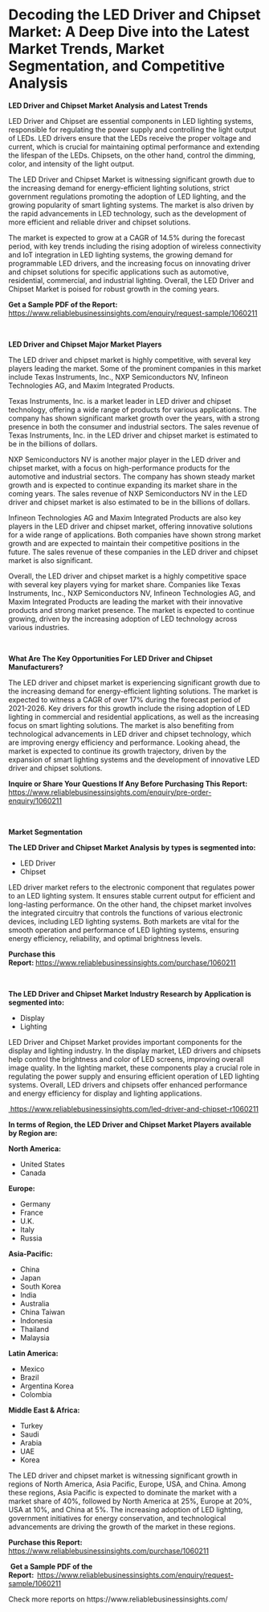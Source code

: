 <p><h1>Decoding the LED Driver and Chipset Market: A Deep Dive into the Latest Market Trends, Market Segmentation, and Competitive Analysis</h1></p><p><strong>LED Driver and Chipset Market Analysis and Latest Trends</strong></p>
<p><p>LED Driver and Chipset are essential components in LED lighting systems, responsible for regulating the power supply and controlling the light output of LEDs. LED drivers ensure that the LEDs receive the proper voltage and current, which is crucial for maintaining optimal performance and extending the lifespan of the LEDs. Chipsets, on the other hand, control the dimming, color, and intensity of the light output.</p><p>The LED Driver and Chipset Market is witnessing significant growth due to the increasing demand for energy-efficient lighting solutions, strict government regulations promoting the adoption of LED lighting, and the growing popularity of smart lighting systems. The market is also driven by the rapid advancements in LED technology, such as the development of more efficient and reliable driver and chipset solutions.</p><p>The market is expected to grow at a CAGR of 14.5% during the forecast period, with key trends including the rising adoption of wireless connectivity and IoT integration in LED lighting systems, the growing demand for programmable LED drivers, and the increasing focus on innovating driver and chipset solutions for specific applications such as automotive, residential, commercial, and industrial lighting. Overall, the LED Driver and Chipset Market is poised for robust growth in the coming years.</p></p>
<p><strong>Get a Sample PDF of the Report:&nbsp;</strong> <a href="https://www.reliablebusinessinsights.com/enquiry/request-sample/1060211">https://www.reliablebusinessinsights.com/enquiry/request-sample/1060211</a></p>
<p>&nbsp;</p>
<p><strong>LED Driver and Chipset Major Market Players</strong></p>
<p><p>The LED driver and chipset market is highly competitive, with several key players leading the market. Some of the prominent companies in this market include Texas Instruments, Inc., NXP Semiconductors NV, Infineon Technologies AG, and Maxim Integrated Products.</p><p>Texas Instruments, Inc. is a market leader in LED driver and chipset technology, offering a wide range of products for various applications. The company has shown significant market growth over the years, with a strong presence in both the consumer and industrial sectors. The sales revenue of Texas Instruments, Inc. in the LED driver and chipset market is estimated to be in the billions of dollars.</p><p>NXP Semiconductors NV is another major player in the LED driver and chipset market, with a focus on high-performance products for the automotive and industrial sectors. The company has shown steady market growth and is expected to continue expanding its market share in the coming years. The sales revenue of NXP Semiconductors NV in the LED driver and chipset market is also estimated to be in the billions of dollars.</p><p>Infineon Technologies AG and Maxim Integrated Products are also key players in the LED driver and chipset market, offering innovative solutions for a wide range of applications. Both companies have shown strong market growth and are expected to maintain their competitive positions in the future. The sales revenue of these companies in the LED driver and chipset market is also significant.</p><p>Overall, the LED driver and chipset market is a highly competitive space with several key players vying for market share. Companies like Texas Instruments, Inc., NXP Semiconductors NV, Infineon Technologies AG, and Maxim Integrated Products are leading the market with their innovative products and strong market presence. The market is expected to continue growing, driven by the increasing adoption of LED technology across various industries.</p></p>
<p>&nbsp;</p>
<p><strong>What Are The Key Opportunities For LED Driver and Chipset Manufacturers?</strong></p>
<p><p>The LED driver and chipset market is experiencing significant growth due to the increasing demand for energy-efficient lighting solutions. The market is expected to witness a CAGR of over 17% during the forecast period of 2021-2026. Key drivers for this growth include the rising adoption of LED lighting in commercial and residential applications, as well as the increasing focus on smart lighting solutions. The market is also benefiting from technological advancements in LED driver and chipset technology, which are improving energy efficiency and performance. Looking ahead, the market is expected to continue its growth trajectory, driven by the expansion of smart lighting systems and the development of innovative LED driver and chipset solutions.</p></p>
<p><strong>Inquire or Share Your Questions If Any Before Purchasing This Report:</strong> <a href="https://www.reliablebusinessinsights.com/enquiry/pre-order-enquiry/1060211">https://www.reliablebusinessinsights.com/enquiry/pre-order-enquiry/1060211</a></p>
<p>&nbsp;</p>
<p><strong>Market Segmentation</strong></p>
<p><strong>The LED Driver and Chipset Market Analysis by types is segmented into:</strong></p>
<p><ul><li>LED Driver</li><li>Chipset</li></ul></p>
<p><p>LED driver market refers to the electronic component that regulates power to an LED lighting system. It ensures stable current output for efficient and long-lasting performance. On the other hand, the chipset market involves the integrated circuitry that controls the functions of various electronic devices, including LED lighting systems. Both markets are vital for the smooth operation and performance of LED lighting systems, ensuring energy efficiency, reliability, and optimal brightness levels.</p></p>
<p><strong>Purchase this Report:&nbsp;</strong><a href="https://www.reliablebusinessinsights.com/purchase/1060211">https://www.reliablebusinessinsights.com/purchase/1060211</a></p>
<p>&nbsp;</p>
<p><strong>The LED Driver and Chipset Market Industry Research by Application is segmented into:</strong></p>
<p><ul><li>Display</li><li>Lighting</li></ul></p>
<p><p>LED Driver and Chipset Market provides important components for the display and lighting industry. In the display market, LED drivers and chipsets help control the brightness and color of LED screens, improving overall image quality. In the lighting market, these components play a crucial role in regulating the power supply and ensuring efficient operation of LED lighting systems. Overall, LED drivers and chipsets offer enhanced performance and energy efficiency for display and lighting applications.</p></p>
<p><a href="https://www.reliablebusinessinsights.com/led-driver-and-chipset-r1060211">&nbsp;https://www.reliablebusinessinsights.com/led-driver-and-chipset-r1060211</a></p>
<p><strong>In terms of Region, the LED Driver and Chipset Market Players available by Region are:</strong></p>
<p>
    <p> <strong> North America: </strong>
        <ul>
            <li>United States</li>
            <li>Canada</li>
        </ul>
        </p> 
    <p> <strong> Europe: </strong>
        <ul>
            <li>Germany</li>
            <li>France</li>
            <li>U.K.</li>
            <li>Italy</li>
            <li>Russia</li>
        </ul>
        </p> 
    <p> <strong> Asia-Pacific: </strong>
        <ul>
            <li>China</li>
            <li>Japan</li>
            <li>South Korea</li>
            <li>India</li>
            <li>Australia</li>
            <li>China Taiwan</li>
            <li>Indonesia</li>
            <li>Thailand</li>
            <li>Malaysia</li>
        </ul>
        </p> 
    <p> <strong> Latin America: </strong>
        <ul>
            <li>Mexico</li>
            <li>Brazil</li>
            <li>Argentina Korea</li>
            <li>Colombia</li>
        </ul>
        </p> 
    <p> <strong> Middle East & Africa: </strong>
        <ul>
            <li>Turkey</li>
            <li>Saudi</li>
            <li>Arabia</li>
            <li>UAE</li>
            <li>Korea</li>
        </ul>
    </p>
    </p>
<p><p>The LED driver and chipset market is witnessing significant growth in regions of North America, Asia Pacific, Europe, USA, and China. Among these regions, Asia Pacific is expected to dominate the market with a market share of 40%, followed by North America at 25%, Europe at 20%, USA at 10%, and China at 5%. The increasing adoption of LED lighting, government initiatives for energy conservation, and technological advancements are driving the growth of the market in these regions.</p></p>
<p><strong>Purchase this Report: </strong><a href="https://www.reliablebusinessinsights.com/purchase/1060211">https://www.reliablebusinessinsights.com/purchase/1060211</a></p>
<p>&nbsp;<strong>Get a Sample PDF of the Report:&nbsp;&nbsp;</strong><a href="https://www.reliablebusinessinsights.com/enquiry/request-sample/1060211">https://www.reliablebusinessinsights.com/enquiry/request-sample/1060211</a></p>
<p><strong></strong></p>
<p>Check more reports on https://www.reliablebusinessinsights.com/</p>